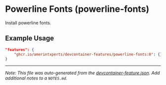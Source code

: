 
# Powerline Fonts (powerline-fonts)

Install powerline fonts.

## Example Usage

```json
"features": {
    "ghcr.io/amerintxperts/devcontainer-features/powerline-fonts:0": {}
}
```





---

_Note: This file was auto-generated from the [devcontainer-feature.json](https://github.com/amerintxperts/devcontainer-features/blob/main/src/powerline-fonts/devcontainer-feature.json).  Add additional notes to a `NOTES.md`._

